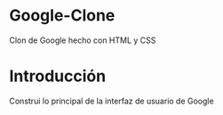# Google-Clone
Clon de Google hecho con HTML y CSS
# Introducción
Construi lo principal de la interfaz de usuario de Google
